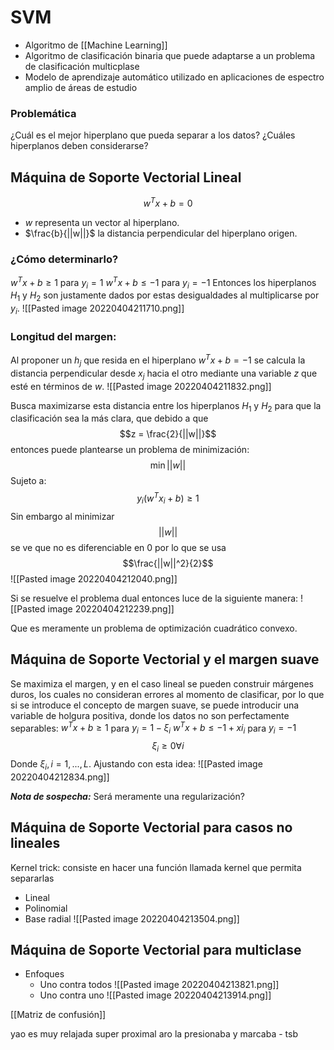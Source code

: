 # SVM
- Algoritmo de [[Machine Learning]]
- Algoritmo de clasificación binaria que puede adaptarse a un problema de clasificación multicplase
- Modelo de aprendizaje automático utilizado en aplicaciones de espectro amplio de áreas de estudio
### Problemática
¿Cuál es el mejor hiperplano que pueda separar a los datos?
¿Cuáles hiperplanos deben considerarse?

## Máquina de Soporte Vectorial Lineal
$$w^Tx+b = 0$$
- $w$ representa un vector al hiperplano.
- $\frac{b}{||w||}$ la distancia perpendicular del hiperplano origen.

### ¿Cómo determinarlo? 
$w^Tx+b \ge 1$  para $y_i=1$
$w^Tx+b \le -1$  para $y_i=-1$
Entonces los hiperplanos $H_1$ y $H_2$ son justamente dados por estas desigualdades al multiplicarse por $y_i$.
![[Pasted image 20220404211710.png]]
### Longitud del margen: 
Al proponer un $h_j$ que resida en el hiperplano $w^Tx+b = -1$ se calcula la distancia perpendicular desde $x_j$ hacia el otro mediante una variable $z$ que esté en términos de $w$.
![[Pasted image 20220404211832.png]]

Busca maximizarse esta distancia entre los hiperplanos $H_1$ y $H_2$ para que la clasificación sea la más clara, que debido a que 
$$z = \frac{2}{||w||}$$ entonces puede plantearse un problema de minimización: 
$$\min ||w||$$
Sujeto a:
$$y_i(w^Tx_i+b)\ge1$$
Sin embargo al minimizar $$||w||$$ se ve que no es diferenciable en 0 por lo que se usa $$\frac{||w||^2}{2}$$
![[Pasted image 20220404212040.png]]

Si se resuelve el problema dual entonces luce de la siguiente manera: 
![[Pasted image 20220404212239.png]]

Que es meramente un problema de optimización cuadrático convexo. 
## Máquina de Soporte Vectorial y el margen suave

Se maximiza el margen, y en el caso lineal se pueden construir márgenes duros, los cuales no consideran errores al momento de clasificar, por lo que si se introduce el concepto de margen suave, se puede introducir una variable de holgura positiva, donde los datos no son perfectamente separables: 
$w^Tx+b \ge 1$  para $y_i=1-\xi_i$
$w^Tx+b \le -1+xi_i$  para $y_i=-1$
$$\xi_i\ge0\forall i$$
Donde $\xi_i,i=1,...,L$.
Ajustando con esta idea: 
![[Pasted image 20220404212834.png]]

***Nota de sospecha:*** Será meramente una regularización? 
## Máquina de Soporte Vectorial para casos no lineales

Kernel trick: consiste en hacer una función llamada kernel que permita separarlas 
- Lineal
- Polinomial
- Base radial
![[Pasted image 20220404213504.png]]
## Máquina de Soporte Vectorial para multiclase
- Enfoques 
	- Uno contra todos ![[Pasted image 20220404213821.png]]
	- Uno contra uno ![[Pasted image 20220404213914.png]]

[[Matriz de confusión]]

yao es muy relajada
super proximal
aro la presionaba y marcaba - tsb 



